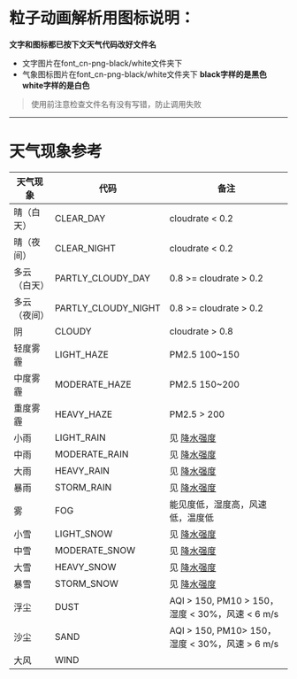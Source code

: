 # 粒子动画解析用图标说明：
**文字和图标都已按下文天气代码改好文件名**
+ 文字图片在font_cn-png-black/white文件夹下
+ 气象图标图片在font_cn-png-black/white文件夹下
**black字样的是黑色**
**white字样的是白色**

> 使用前注意检查文件名有没有写错，防止调用失败
---
# 天气现象参考
|天气现象|代码|备注|
|---|---|---|
|晴（白天）|CLEAR_DAY|cloudrate < 0.2|
|晴（夜间）|CLEAR_NIGHT|cloudrate < 0.2|
|多云（白天）|PARTLY_CLOUDY_DAY|0.8 >= cloudrate > 0.2|
|多云（夜间）|PARTLY_CLOUDY_NIGHT|0.8 >= cloudrate > 0.2|
|阴|CLOUDY|cloudrate > 0.8|
|轻度雾霾|LIGHT_HAZE|PM2.5 100~150|
|中度雾霾|MODERATE_HAZE|PM2.5 150~200|
|重度雾霾|HEAVY_HAZE|PM2.5 > 200|
|小雨|LIGHT_RAIN|见 [降水强度](https://docs.caiyunapp.com/weather-api/v2/v2.6/tables/precip.html)|
|中雨|MODERATE_RAIN|见 [降水强度](https://docs.caiyunapp.com/weather-api/v2/v2.6/tables/precip.html)|
|大雨|HEAVY_RAIN|见 [降水强度](https://docs.caiyunapp.com/weather-api/v2/v2.6/tables/precip.html)|
|暴雨|STORM_RAIN|见 [降水强度](https://docs.caiyunapp.com/weather-api/v2/v2.6/tables/precip.html)|
|雾|FOG|能见度低，湿度高，风速低，温度低|
|小雪|LIGHT_SNOW|见 [降水强度](https://docs.caiyunapp.com/weather-api/v2/v2.6/tables/precip.html)|
|中雪|MODERATE_SNOW|见 [降水强度](https://docs.caiyunapp.com/weather-api/v2/v2.6/tables/precip.html)|
|大雪|HEAVY_SNOW|见 [降水强度](https://docs.caiyunapp.com/weather-api/v2/v2.6/tables/precip.html)|
|暴雪|STORM_SNOW|见 [降水强度](https://docs.caiyunapp.com/weather-api/v2/v2.6/tables/precip.html)|
|浮尘|DUST|AQI > 150, PM10 > 150，湿度 < 30%，风速 < 6 m/s|
|沙尘|SAND|AQI > 150, PM10> 150，湿度 < 30%，风速 > 6 m/s|
|大风|WIND|